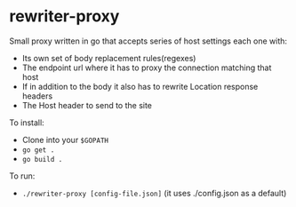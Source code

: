 rewriter-proxy
=============

Small proxy written in go that accepts series of host settings each one with:

* Its own set of body replacement rules(regexes)
* The endpoint url where it has to proxy the connection matching that host
* If in addition to the body it also has to rewrite Location response headers
* The Host header to send to the site

To install:

* Clone into your `$GOPATH`
* `go get .`
* `go build .`

To run:

* `./rewriter-proxy [config-file.json]` (it uses ./config.json as a default)

